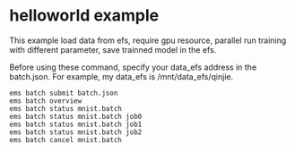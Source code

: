 # helloworld example

This example load data from efs, require gpu resource, parallel run training with different parameter, save trainned model in the efs. 

Before using these command, specify your data_efs address in the batch.json. For example, my data_efs is /mnt/data_efs/qinjie.

```
ems batch submit batch.json
ems batch overview
ems batch status mnist.batch
ems batch status mnist.batch job0
ems batch status mnist.batch job1
ems batch status mnist.batch job2
ems batch cancel mnist.batch
```